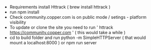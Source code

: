 - Requirements install Httrack ( brew install httrack )
- run npm install
- Check community.copper.com is on public mode / setings - platform visibility
- To update or clone the site you need to run ' httrack https://community.copper.com ' ( this would take a while )
- cd to build folder and run python -m SimpleHTTPServer ( that would mount a localhost:8000 ) or npm run server


